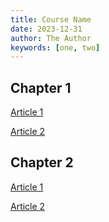 ```yaml
---
title: Course Name
date: 2023-12-31
author: The Author
keywords: [one, two]
---
```


## Chapter 1
[Article 1](./chapter-1/chapter-1-article-1)

[Article 2](./chapter-1/chapter-1-article-2)

## Chapter 2
[Article 1](./chapter-2/chapter-2-article-1)

[Article 2](./chapter-2/chapter-2-article-2)
